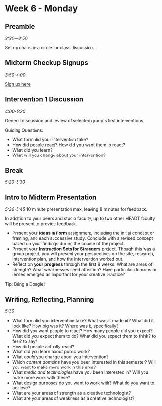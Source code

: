 # Week 6 - Monday

## Preamble
*3:30—3:50*

Set up chairs in a circle for class discussion.

## Midterm Checkup Signups
*3:50-4:00*

[Sign up here](https://docs.google.com/a/newschool.edu/spreadsheets/d/1StO7rA7lCzgpaVGzsGn4wKeOb8-YR9yJPtJ8hZ8HbQA/edit?usp=sharing)

## Intervention 1 Discussion
*4:00-5:20*

General discussion and review of selected group's first interventions.

Guiding Questions:

- What form did your intervention take?
- How did people react? How did you want them to react?
- What did you learn?
- What will you change about your intervention?

## Break
*5:20-5:30*

## Intro to Midterm Presentation
*5:30-5:45*
10 minute presentation max, leaving 8 minutes for feedback. 

In addition to your peers and studio faculty, up to two other MFADT faculty will be present to provide feedback.

- Present your **Ideas in Form** assignment, including the initial concept or framing, and each successive study. Conclude with a revised concept based on your findings during the course of the project.
- Present your **Instruction Sets for Strangers** project. Though this was a group project, you will present your perspectives on the site, research, intervention plan, and how the intervention worked out.
- Reflect on **your progress** through the first 8 weeks. What are areas of strength? What weaknesses need attention? Have particular domains or lenses emerged as important for your creative practice?

Tip: Bring a Dongle!


## Writing, Reflecting, Planning
*5:30*


- What form did you intervention take? What was it made of? What did it look like? How big was it? Where was it, specifically?
- How did you want people to react? How many people did you expect? What did you expect them to do? What did you expect them to think? to feel? to say?
- How did people actually react?
- What did you learn about public work?
- What *could* you change about you intervention?
- Which *content domains* have you been interested in this semester? Will you want to make more work in this area?
- What *media and technologies* have you been interested in? Will you make more work with these?
- What design purposes do you want to work with? What do you want to achieve?
- What are your areas of strength as a creative technologist?
- What are your areas of weakness as a creative technologist?





<!-- Research | &nbsp;
--- | ---
Skeches | Fix Ideas
Studies | Discover Ideas
Prototypes | Test Ideas -->




